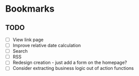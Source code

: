 # Bookmarks

## TODO

- [ ] View link page
- [ ] Improve relative date calculation
- [ ] Search
- [ ] RSS
- [ ] Redesign creation - just add a form on the homepage?
- [ ] Consider extracting business logic out of action functions
